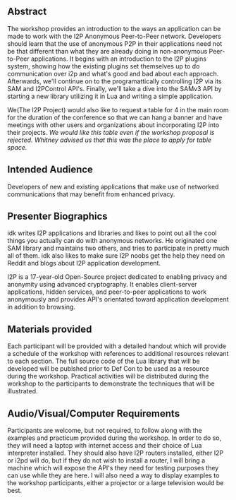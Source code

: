 
Abstract
--------

The workshop provides an introduction to the ways an application can be made to
work with the I2P Anonymous Peer-to-Peer network. Developers should learn that
the use of anonymous P2P in their applications need not be that different than
what they are already doing in non-anonymous Peer-to-Peer applications. It
begins with an introduction to the I2P plugins system, showing how the existing
plugins set themselves up to do communication over i2p and what's good and bad
about each approach. Afterwards, we'll continue on to the programattically
controlling I2P via its SAM and I2PControl API's. Finally, we'll take a dive
into the SAMv3 API by starting a new library utilizing it in Lua and writing
a simple application.

We(The I2P Project) would also like to request a table for 4 in the main room
for the duration of the conference so that we can hang a banner and have
meetings with other users and organizations about incorporating I2P into their
projects. *We would like this table even if the workshop proposal is rejected.*
*Whitney advised us that this was the place to apply for table space.*

Intended Audience
-----------------

Developers of new and existing applications that make use of networked
communications that may benefit from enhanced privacy.

Presenter Biographics
---------------------

idk writes I2P applications and libraries and likes to point out all the cool
things you actually can do with anonymous networks. He originated one SAM
library and maintains two others, and tries to participate in pretty much all
of them. idk also likes to make sure I2P noobs get the help they need on Reddit
and blogs about I2P application development.

I2P is a 17-year-old Open-Source project dedicated to enabling privacy and
anonymity using advanced cryptography. It enables client-server applications,
hidden services, and peer-to-peer applications to work anonymously and provides
API's orientated toward application development in addition to browsing.

Materials provided
------------------

Each participant will be provided with a detailed handout which will provide
a schedule of the workshop with references to additional resources relevant to
each section. The full source code of the Lua library that will be developed
will be publshed prior to Def Con to be used as a resource during the workshop.
Practical activities will be distributed during the workshop to the participants
to demonstrate the techniques that will be illustrated.

Audio/Visual/Computer Requirements
----------------------------------

Participants are welcome, but not required, to follow along with the examples
and practicum provided during the workshop. In order to do so, they will need
a laptop with internet access and their choice of Lua interpreter installed.
They should also have I2P routers installed, either I2P or i2pd will do, but if
they do not wish to install a router, I will bring a machine which will expose
the API's they need for testing purposes they can use while they are here. I
will also need a way to display examples to the workshop participants, either a
projector or a large television would be best.

